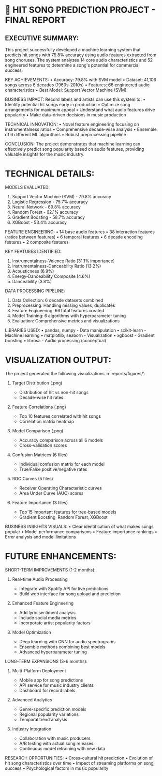 
🎵 HIT SONG PREDICTION PROJECT - FINAL REPORT
===================================================

EXECUTIVE SUMMARY:
------------------
This project successfully developed a machine learning system that predicts 
hit songs with 79.8% accuracy using audio features extracted from song choruses. 
The system analyzes 14 core audio characteristics and 52 engineered features 
to determine a song's potential for commercial success.

KEY ACHIEVEMENTS:
• Accuracy: 79.8% with SVM model
• Dataset: 41,106 songs across 6 decades (1960s-2010s)
• Features: 66 engineered audio characteristics
• Best Model: Support Vector Machine (SVM)

BUSINESS IMPACT:
Record labels and artists can use this system to:
• Identify potential hit songs early in production
• Optimize song arrangements for maximum appeal
• Understand what audio features drive popularity
• Make data-driven decisions in music production

TECHNICAL INNOVATION:
• Novel feature engineering focusing on instrumentalness ratios
• Comprehensive decade-wise analysis
• Ensemble of 6 different ML algorithms
• Robust preprocessing pipeline

CONCLUSION:
The project demonstrates that machine learning can effectively predict 
song popularity based on audio features, providing valuable insights 
for the music industry.


TECHNICAL DETAILS:
==================

MODELS EVALUATED:
1. Support Vector Machine (SVM) - 79.8% accuracy
2. Logistic Regression - 75.7% accuracy  
3. Neural Network - 69.8% accuracy
4. Random Forest - 62.1% accuracy
5. Gradient Boosting - 58.7% accuracy
6. XGBoost - 53.4% accuracy

FEATURE ENGINEERING:
• 14 base audio features
• 38 interaction features (ratios between features)
• 6 temporal features
• 6 decade encoding features
• 2 composite features

KEY FEATURES IDENTIFIED:
1. Instrumentalness-Valence Ratio (31.1% importance)
2. Instrumentalness-Danceability Ratio (13.2%)
3. Acousticness (6.9%)
4. Energy-Danceability Composite (4.6%)
5. Danceability (3.8%)

DATA PROCESSING PIPELINE:
1. Data Collection: 6 decade datasets combined
2. Preprocessing: Handling missing values, duplicates
3. Feature Engineering: 66 total features created
4. Model Training: 6 algorithms with hyperparameter tuning
5. Evaluation: Comprehensive metrics and visualizations

LIBRARIES USED:
• pandas, numpy - Data manipulation
• scikit-learn - Machine learning
• matplotlib, seaborn - Visualization
• xgboost - Gradient boosting
• librosa - Audio processing (conceptual)


VISUALIZATION OUTPUT:
=====================

The project generated the following visualizations in 'reports/figures/':

1. Target Distribution (.png)
   - Distribution of hit vs non-hit songs
   - Decade-wise hit rates

2. Feature Correlations (.png) 
   - Top 10 features correlated with hit songs
   - Correlation matrix heatmap

3. Model Comparison (.png)
   - Accuracy comparison across all 6 models
   - Cross-validation scores

4. Confusion Matrices (6 files)
   - Individual confusion matrix for each model
   - True/False positive/negative rates

5. ROC Curves (5 files)  
   - Receiver Operating Characteristic curves
   - Area Under Curve (AUC) scores

6. Feature Importance (3 files)
   - Top 15 important features for tree-based models
   - Gradient Boosting, Random Forest, XGBoost

BUSINESS INSIGHTS VISUALS:
• Clear identification of what makes songs popular
• Model performance comparisons
• Feature importance rankings
• Error analysis and model limitations


FUTURE ENHANCEMENTS:
====================

SHORT-TERM IMPROVEMENTS (1-2 months):
1. Real-time Audio Processing
   - Integrate with Spotify API for live predictions
   - Build web interface for song upload and prediction

2. Enhanced Feature Engineering
   - Add lyric sentiment analysis
   - Include social media metrics
   - Incorporate artist popularity factors

3. Model Optimization
   - Deep learning with CNN for audio spectrograms
   - Ensemble methods combining best models
   - Advanced hyperparameter tuning

LONG-TERM EXPANSIONS (3-6 months):
1. Multi-Platform Deployment
   - Mobile app for song predictions
   - API service for music industry clients
   - Dashboard for record labels

2. Advanced Analytics
   - Genre-specific prediction models
   - Regional popularity variations  
   - Temporal trend analysis

3. Industry Integration
   - Collaboration with music producers
   - A/B testing with actual song releases
   - Continuous model retraining with new data

RESEARCH OPPORTUNITIES:
• Cross-cultural hit prediction
• Evolution of hit song characteristics over time
• Impact of streaming platforms on song success
• Psychological factors in music popularity
